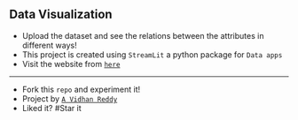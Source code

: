 ## Data Visualization
- Upload the dataset and see the relations between the attributes in different ways!
- This project is created using `StreamLit` a python package for `Data apps`
- Visit the website from [`here`](https://data-visualization-web.streamlit.app/)
----
- Fork this `repo` and experiment it!
- Project by [`A Vidhan Reddy`](https://linkedin.com/in/AVidhanR)
- Liked it? #Star it
